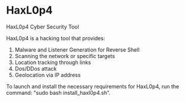 # HaxL0p4
HaxL0p4 Cyber Security Tool

HaxL0p4 is a hacking tool that provides:

1) Malware and Listener Generation for Reverse Shell
2) Scanning the network or specific targets
3) Location tracking through links
4) Dos/DDos attack
5) Geolocation via IP address


To launch and install the necessary requirements for HaxL0p4, run the command: "sudo bash install_haxl0p4.sh".
